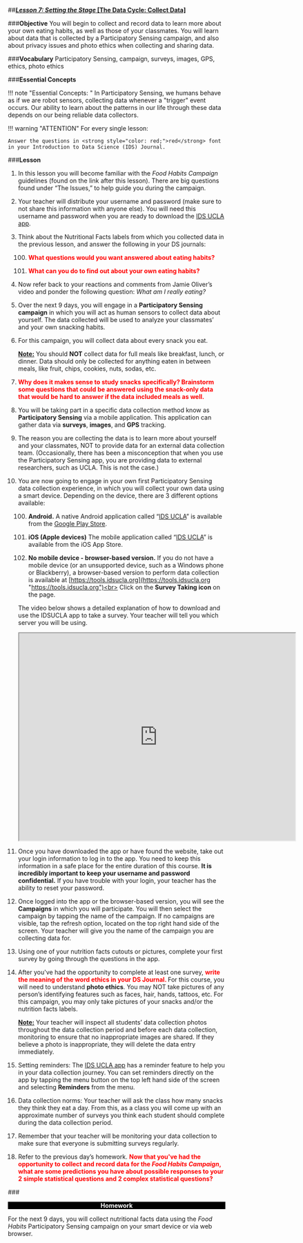 ##***<u>Lesson 7: Setting the Stage* [The Data Cycle: Collect Data]</u>**

###**Objective**
You will begin to collect and record data to learn more about your own eating habits, as well as those
of your classmates. You will learn about data that is collected by a Participatory Sensing campaign, and
also about privacy issues and photo ethics when collecting and sharing data.

###**Vocabulary**
Participatory Sensing, campaign, surveys, images, GPS, ethics, photo ethics

###**Essential Concepts**

!!! note "Essential Concepts: "
    In Participatory Sensing, we humans behave as if we are robot sensors, collecting
    data whenever a "trigger" event occurs. Our ability to learn about the patterns in our life through these
    data depends on our being reliable data collectors.

!!! warning "ATTENTION"
    For every single lesson:
    
    Answer the questions in <strong style="color: red;">red</strong> font in your Introduction to Data Science (IDS) Journal.

###**Lesson**
1. In this lesson you will become familiar with the *Food Habits Campaign* guidelines (found on the link after this lesson).
There are big questions found under “The Issues,” to help guide you during the
campaign.

2. Your teacher will distribute your username and password (make sure to not share this information with anyone else). You will need this username and password when you are ready to download the [IDS UCLA
app](../download/app.md).

3. Think about the Nutritional Facts labels from which you collected data in the
previous lesson, and answer the following in your DS journals:

    100. <strong style="color: red;"> What questions would you want answered about eating habits? </strong>

    100. <strong style="color: red;"> What can you do to find out about your own eating habits? </strong>

4. Now refer back to your reactions and comments from Jamie Oliver’s video and ponder the following question: *What am I really eating?*

5. Over the next 9 days, you will engage in a **Participatory Sensing campaign** in which you will
act as human sensors to collect data about yourself. The data collected will be used to
analyze your classmates’ and your own snacking habits.

6. For this campaign, you will collect data about every snack you eat.

    **<u>Note:</u>** You should **NOT** collect data for full meals like breakfast, lunch, or dinner. Data should
    only be collected for anything eaten in between meals, like fruit, chips, cookies, nuts, sodas, etc.

7. <strong style="color: red;">Why does it makes sense to study snacks specifically? Brainstorm some questions that
could be answered using the snack-only data that would be hard to answer if the data included
meals as well. </strong>

8. You will be taking part in a specific data collection method know as
**Participatory Sensing** via a mobile application. This application can gather data via **surveys**,
**images**, and **GPS** tracking.

9. The reason you are collecting the data is to learn more about
yourself and your classmates, NOT to provide data for an external data collection team.
(Occasionally, there has been a misconception that when you use the Participatory Sensing app,
you are providing data to external researchers, such as UCLA. This is not the case.)

10. You are now going to engage in your own first Participatory Sensing data
collection experience, in which you will collect your own data using a smart device. Depending on the device, there are 3 different options available:

    100. **Android.** A native Android application called “[IDS UCLA](https://play.google.com/store/apps/details?id=edu.ucla.oit.idsucla)” is available from the [Google
    Play Store](https://play.google.com/store?hl=en).

    100. **iOS (Apple devices)** The mobile application called “[IDS UCLA](https://itunes.apple.com/us/app/ids-ucla/id1422869521)” is available from the iOS
    App Store.

    100. **No mobile device - browser-based version.** If you do not have a mobile
    device (or an unsupported device, such as a Windows phone or Blackberry), a browser-based
    version to perform data collection is available at [https://tools.idsucla.org](https://tools.idsucla.org "https://tools.idsucla.org")<br>
    Click on the **Survey Taking icon** on the page.

    The video below shows a detailed explanation of how to download and use the IDSUCLA app to take a survey. Your teacher will tell you which server you will be using.
    
    <iframe src="https://drive.google.com/file/d/1Z6QkqOOXvutwiCsX97rZAouGARuCc5-l/preview" width="640" height="480"></iframe>


11. Once you have downloaded the app or have found the website, take out your login information to log in to the app. You need to keep this information in a safe place for the
entire duration of this course. **It is incredibly important to keep your username and
password confidential.**
If you have trouble with your login, your teacher has the ability to reset your password.

12. Once logged into the app or the browser-based version, you will see the **Campaigns** in
which you will participate. You will then select the campaign by tapping the name of the
campaign. If no campaigns are visible, tap the refresh option, located on the top right
hand side of the screen. Your teacher will give you the name of the campaign you are collecting data for.

13. Using one of your nutrition facts cutouts or pictures, complete your first survey by
going through the questions in the app.

14. After you've had the opportunity to complete at least one survey, <strong style="color: red;"> write the
meaning of the word **ethics** in your DS Journal. </strong> For this course, you will need to understand **photo ethics**. You
may NOT take pictures of any person’s identifying features such as faces, hair, hands, tattoos,
etc. For this campaign, you may only take pictures of your snacks and/or the nutrition facts labels.

    **<u>Note:</u>** Your teacher will inspect all students’ data collection photos throughout the data collection period
    and before each data collection, monitoring to ensure that no inappropriate images are shared. If they
     believe a photo is inappropriate, they will delete the data entry immediately.

15. Setting reminders: The [IDS UCLA app](../download/app.md) has a reminder feature to help you in your data
collection journey. You can set reminders directly on the app by tapping the
menu button on the top left hand side of the screen and selecting **Reminders** from the menu.

16. Data collection norms: Your teacher will ask the class how many snacks they think they eat a day. From this, as a class you will
come up with an approximate number of surveys you think each student should complete during
the data collection period.

17. Remember that your teacher will be monitoring your data collection to make sure that everyone is
submitting surveys regularly.

18. Refer to the previous day’s homework. <strong style="color: red;"> Now that you've had the opportunity to collect and record data for the *Food Habits Campaign*, what are some predictions you have about possible responses to your 2 simple statistical questions and 2 complex statistical questions? </strong>


###<p style="background: black; color: white; text-align: center;">**Homework**</p>
For the next 9 days, you will collect nutritional facts data using the *Food Habits* Participatory
Sensing campaign on your smart device or via web browser.